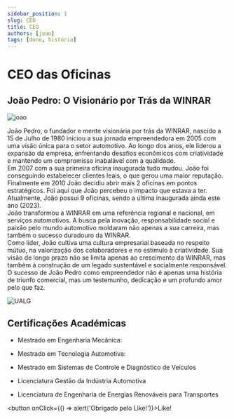 ```yaml
---
sidebar_position: 1
slug: CEO
title: CEO
authors: [joao]
tags: [dono, história]
---
```


# CEO das Oficinas

## João Pedro: O Visionário por Trás da WINRAR
![joao](https://cdn.discordapp.com/attachments/1049372613945851975/1189647128641941665/perfilCEO.png?ex=659eec3a&is=658c773a&hm=58e8fc9f1dbe41736803ab734555b47fd257ee7d802c311a0bad0678a4372e31&)

João Pedro, o fundador e mente visionária por trás da WINRAR, nascido a 15 de Julho de 1980
iniciou a sua jornada empreendedora em 2005 com uma visão única para o setor automotivo. Ao longo dos anos, ele liderou a expansão da empresa, enfrentando desafios econômicos com criatividade e mantendo um compromisso inabalável com a qualidade. 
<br />
Em 2007 com a sua primeira oficina inaugurada tudo mudou. João foi conseguindo estabelecer clientes leais, o que gerou uma maior reputação. 
Finalmente em 2010 João decidiu abrir mais 2 oficinas em pontos estratégicos. Foi aqui que João percebeu o impacto que estava a ter.
Atualmente, João possui 9 oficinas, sendo a última inaugurada ainda este ano (2023).
<br />
João transformou a WINRAR em uma referência regional e nacional, em serviços automotivos. A busca pela inovação, responsabilidade social e 
paixão pelo mundo automotivo moldaram não apenas a sua carreira, mas também o sucesso duradouro da WINRAR.
<br />
Como líder, João cultiva uma cultura empresarial baseada no respeito mútuo, na valorização dos colaboradores e no estímulo à criatividade.
Sua visão de longo prazo não se limita apenas ao crescimento da WINRAR, mas também à construção de um legado sustentável e socialmente responsável.
O sucesso de João Pedro como empreendedor não é apenas uma história de triunfo comercial, mas um testemunho, dedicação e um profundo amor pelo que faz.

![UALG](https://cdn.discordapp.com/attachments/722820894342381688/1189691329136033894/Design_sem_nome_1.png?ex=659f1564&is=658ca064&hm=761dd8d57cd6322f1fea70173ea3be4348260b2fe039a99d1033fc2ea10b0425&)

## Certificações Académicas

+ Mestrado em Engenharia Mecânica:

+ Mestrado em Tecnologia Automotiva:

+ Mestrado em Sistemas de Controle e Diagnóstico de Veículos

+ Licenciatura Gestão da Indústria Automotiva

+ Licenciatura de Engenharia de Energias Renováveis para Transportes

<button onClick={() => alert('Obrigado pelo Like!')}>Like!</button>